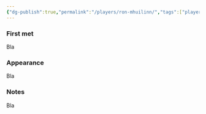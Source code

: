 ```yaml
---
{"dg-publish":true,"permalink":"/players/ron-mhuilinn/","tags":["player"],"noteIcon":"player"}
---
```


### First met
Bla
### Appearance
Bla
### Notes
Bla